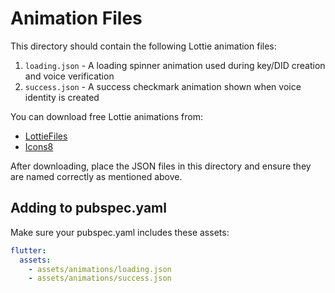 # Animation Files

This directory should contain the following Lottie animation files:

1. `loading.json` - A loading spinner animation used during key/DID creation and voice verification
2. `success.json` - A success checkmark animation shown when voice identity is created

You can download free Lottie animations from:
- [LottieFiles](https://lottiefiles.com/)
- [Icons8](https://icons8.com/animated-icons)

After downloading, place the JSON files in this directory and ensure they are named correctly as mentioned above.

## Adding to pubspec.yaml

Make sure your pubspec.yaml includes these assets:

```yaml
flutter:
  assets:
    - assets/animations/loading.json
    - assets/animations/success.json
```